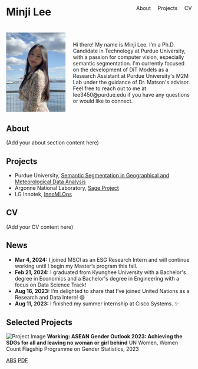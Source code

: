 <div style="display: flex; justify-content: space-between; align-items: center;">
    <h1>Minji Lee</h1>
    <nav>
        <a href="#about" style="margin-right: 15px; text-decoration: none;">About</a>
        <a href="#projects" style="margin-right: 15px; text-decoration: none;">Projects</a>
        <a href="#cv" style="text-decoration: none;">CV</a>
    </nav>
</div>

<div style="display: flex; align-items: center; margin-top: 20px;">
    <div style="flex: 1; margin-right: 20px;">
        <img src="profile.jpg" alt="Profile Picture" width="200" height="auto">
    </div>
    <div style="flex: 2;">
        <p>Hi there! My name is Minji Lee. I’m a Ph.D. Candidate in Technology at Purdue University, with a passion for computer vision, especially semantic segmentation. I'm currently focused on the development of DiT Models as a Research Assistant at Purdue University's M2M Lab under the guidance of Dr. Matson's advisor. Feel free to reach out to me at <a href="mailto:lee3450@purdue.edu" style="color: inherit; text-decoration: none;">lee3450@purdue.edu</a> if you have any questions or would like to connect.</p>
    </div>
</div>

## <a id="about"></a>About

(Add your about section content here)

## <a id="projects"></a>Projects

- Purdue University, [Semantic Segmentation in Geographical and Meteorological Data Analysis](https://github.com/MINJILEE-PURDUE/erc_tree_semantic_segmentation_in_mlops)
- Argonne National Laboratory, [Sage Project](https://www.anl.gov/mcs/sage-a-softwaredefined-sensor-network)
- LG Innotek, [InnoMLOps](https://www.lginnotek.com/main/main.do)

## <a id="cv"></a>CV

(Add your CV content here)

## News

- **Mar 4, 2024:** I joined MSCI as an ESG Research Intern and will continue working until I begin my Master’s program this fall.
- **Feb 21, 2024:** I graduated from Kyunghee University with a Bachelor's degree in Economics and a Bachelor's degree in Engineering with a focus on Data Science Track!
- **Aug 16, 2023:** I’m delighted to share that I’ve joined United Nations as a Research and Data Intern! 😄
- **Aug 11, 2023:** I finished my summer internship at Cisco Systems. ✨

## Selected Projects

![Project Image](project_image.jpg) <!-- Replace with your project image -->
**Working: ASEAN Gender Outlook 2023: Achieving the SDGs for all and leaving no woman or girl behind**
UN Women, Women Count Flagship Programme on Gender Statistics, 2023

[ABS](#) [PDF](#)
